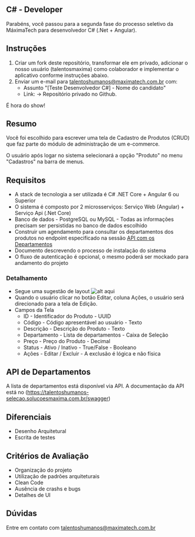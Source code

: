 ## C# - Developer 

Parabéns, você passou para a segunda fase do processo seletivo da MáximaTech para desenvolvedor C# (.Net + Angular).

## Instruções

1. Criar um fork deste repositório, transformar ele em privado, adicionar o nosso usuário (talentosmaxima) como colaborador e implementar o aplicativo conforme instruções abaixo.
2. Enviar um e-mail para <talentoshumanos@maximatech.com.br> com:
	* Assunto "[Teste Desenvolvedor C#] - Nome do candidato"
	* Link: -> Repositório privado no Github.

É hora do show!

## Resumo

Você foi escolhido para escrever uma tela de Cadastro de Produtos (CRUD) que faz parte do módulo de administração de um e-commerce.

O usuário após logar no sistema selecionará a opção "Produto" no menu "Cadastros" na barra de menus.

## Requisitos

* A stack de tecnologia a ser utilizada é C# .NET Core + Angular 6 ou Superior
* O sistema é composto por 2 microsserviços: Serviço Web (Angular) + Serviço Api  (.Net Core)
* Banco de dados - PostgreSQL ou MySQL - Todas as informações precisam ser persistidas no banco de dados escolhido
* Construir um agendamento para consultar os departamentos dos produtos no endpoint especificado na sessão [API com os Departamentos](#api-de-departamentos) 
* Documento descrevendo o processo de instalação do sistema
* O fluxo de autenticação é opcional, o mesmo poderá ser mockado para andamento do projeto

### Detalhamento

* Segue uma sugestão de layout ![alt aqui](https://github.com/talentosmaxima/CSharp-Developer-CRUD/blob/main/Mock%20Tela.png?raw=true)
* Quando o usuário clicar no botão Editar, coluna Ações, o usuário será direcionado para a tela de Edição.
* Campos da Tela
  * ID           - Identificador do Produto       -  UUID
  * Código       - Código apresentável ao usuário -  Texto
  * Descrição    - Descrição do Produto           -  Texto
  * Departamento - Lista de departamentos         -  Caixa de Seleção
  * Preço        - Preço do Produto               -  Decimal
  * Status       - Ativo / Inativo                -  True/False - Booleano
  * Ações        - Editar / Excluir               -  A exclusão é lógica e não física

## API de Departamentos
A lista de departamentos está disponível via API. A documentação da API está no (https://talentoshumanos-selecao.solucoesmaxima.com.br/swagger)

## Diferenciais

* Desenho Arquitetural
* Escrita de testes

## Critérios de Avaliação

* Organização do projeto
* Utilização de padrões arquiteturais
* Clean Code
* Ausência de crashs e bugs
* Detalhes de UI

## Dúvidas
Entre em contato com talentoshumanos@maximatech.com.br
